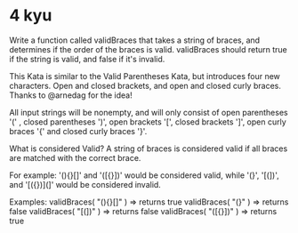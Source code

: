 # 4 kyu

Write a function called validBraces that takes a string of braces, and determines if the order of the braces is valid. validBraces should return true if the string is valid, and false if it's invalid.

This Kata is similar to the Valid Parentheses Kata, but introduces four new characters. Open and closed brackets, and open and closed curly braces. Thanks to @arnedag for the idea!

All input strings will be nonempty, and will only consist of open parentheses '(' , closed parentheses ')', open brackets '[', closed brackets ']', open curly braces '{' and closed curly braces '}'.

What is considered Valid? A string of braces is considered valid if all braces are matched with the correct brace.

For example:
    '(){}[]' and '([{}])' would be considered valid, while '(}', '[(])', and '[({})](]' would be considered invalid.

Examples:
    validBraces( "(){}[]" ) => returns true
    validBraces( "(}" ) => returns false
    validBraces( "[(])" ) => returns false
    validBraces( "([{}])" ) => returns true
